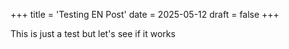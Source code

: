 +++
title = 'Testing EN Post'
date = 2025-05-12
draft = false
+++

This is just a test but let's see if it works
